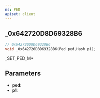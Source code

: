 ```yaml
---
ns: PED
apiset: client
---
```

## _0x642720D8D69328B6

```c
// 0x642720D8D69328B6
void _0x642720D8D69328B6(Ped ped,Hash p1);
```

_SET_PED_M*

## Parameters
* **ped**:
* **p1**: